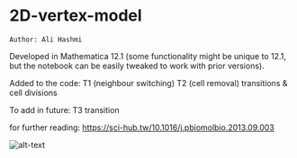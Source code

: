 # 2D-vertex-model

`Author: Ali Hashmi`

Developed in Mathematica 12.1 (some functionality might be unique to 12.1, but the notebook can be easily tweaked to work with prior versions). 

Added to the code: T1 (neighbour switching) T2 (cell removal) transitions & cell divisions

To add in future: T3 transition

for further reading: https://sci-hub.tw/10.1016/j.pbiomolbio.2013.09.003


![alt-text](https://github.com/alihashmiii/vertex-model-2D/blob/master/resultmesh.gif)



